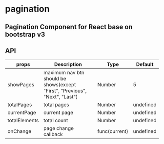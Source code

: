 # pagination
Pagination Component for React base on bootstrap v3
---
## API

| props         | Description                                                                 | Type          | Default   |
|---------------|-----------------------------------------------------------------------------|---------------|-----------|
| showPages     | maximum nav btn should be shows(except "First", "Previous", "Next", "Last") | Number        | 5         |
| totalPages    | total pages                                                                 | Number        | undefined |
| currentPage   | current page                                                                | Number        | undefined |
| totalElements | total count                                                                 | Number        | undefined |
| onChange      | page change callback                                                        | func(current) | undefined |
